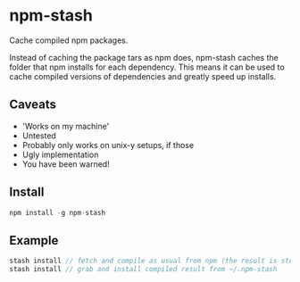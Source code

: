 # npm-stash

Cache compiled npm packages.

Instead of caching the package tars as npm does, npm-stash caches the folder that npm installs for each dependency. This means it can be used to cache compiled versions of dependencies and greatly speed up installs.

## Caveats

* 'Works on my machine'
* Untested
* Probably only works on unix-y setups, if those
* Ugly implementation
* You have been warned!

## Install

```js
npm install -g npm-stash
```

## Example

```js
stash install // fetch and compile as usual from npm (the result is stored in ~/.npm-stash)
stash install // grab and install compiled result from ~/.npm-stash
```
